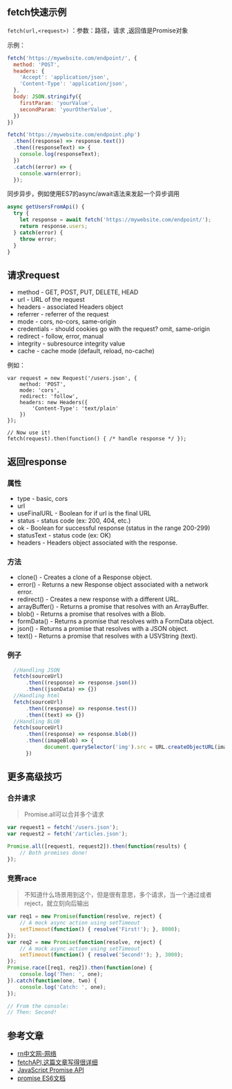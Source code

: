 ## fetch快速示例

` fetch(url,<request>) ` ：参数：路径，请求 ,返回值是Promise对象

示例：

````JavaScript
fetch('https://mywebsite.com/endpoint/', {
  method: 'POST',
  headers: {
    'Accept': 'application/json',
    'Content-Type': 'application/json',
  },
  body: JSON.stringify({
    firstParam: 'yourValue',
    secondParam: 'yourOtherValue',
  })
})
````

````JavaScript
fetch('https://mywebsite.com/endpoint.php')
  .then((response) => response.text())
  .then((responseText) => {
    console.log(responseText);
  })
  .catch((error) => {
    console.warn(error);
  });
````

同步异步，例如使用ES7的async/await语法来发起一个异步调用

````JavaScript
async getUsersFromApi() {
  try {
    let response = await fetch('https://mywebsite.com/endpoint/');
    return response.users;
  } catch(error) {
    throw error;
  }
}
````

##  请求request

-  method - GET, POST, PUT, DELETE, HEAD
-  url - URL of the request
-  headers - associated Headers object
-  referrer - referrer of the request
-  mode - cors, no-cors, same-origin
-  credentials - should cookies go with the request? omit, same-origin
-  redirect - follow, error, manual
-  integrity - subresource integrity value
-  cache - cache mode (default, reload, no-cache)

例如：

````
var request = new Request('/users.json', {
	method: 'POST', 
	mode: 'cors', 
	redirect: 'follow',
	headers: new Headers({
		'Content-Type': 'text/plain'
	})
});

// Now use it!
fetch(request).then(function() { /* handle response */ });
````

##  返回response

### 属性

-  type - basic, cors
-  url
-  useFinalURL - Boolean for if url is the final URL
-  status - status code (ex: 200, 404, etc.)
-  ok - Boolean for successful response (status in the range 200-299)
-  statusText - status code (ex: OK)
-  headers - Headers object associated with the response.

### 方法

-  clone() - Creates a clone of a Response object.
-  error() - Returns a new Response object associated with a network error.
-  redirect() - Creates a new response with a different URL.
-  arrayBuffer() - Returns a promise that resolves with an ArrayBuffer.
-  blob() - Returns a promise that resolves with a Blob.
-  formData() - Returns a promise that resolves with a FormData object.
-  json() - Returns a promise that resolves with a JSON object.
-  text() - Returns a promise that resolves with a USVString (text).

###  例子

````javascript
  //Handling JSON
  fetch(sourceUrl)
      .then((response) => response.json())
      .then((jsonData) => {})
  //Handling html
  fetch(sourceUrl)
      .then((response) => response.test())
      .then((text) => {})
  //Handling BLOB
  fetch(sourceUrl)
      .then((response) => response.blob())
      .then((imageBlob) => {
			document.querySelector('img').src = URL.createObjectURL(imageBlob);
      })
````

##  更多高级技巧

###  合并请求
>  Promise.all可以合并多个请求

````javascript
var request1 = fetch('/users.json');
var request2 = fetch('/articles.json');

Promise.all([request1, request2]).then(function(results) {
    // Both promises done!
});
````

###  竞赛race
>   不知道什么场景用到这个，但是很有意思，多个请求，当一个通过或者reject，就立刻向后输出

````javascript
var req1 = new Promise(function(resolve, reject) { 
    // A mock async action using setTimeout
    setTimeout(function() { resolve('First!'); }, 8000);
});
var req2 = new Promise(function(resolve, reject) { 
    // A mock async action using setTimeout
    setTimeout(function() { resolve('Second!'); }, 3000);
});
Promise.race([req1, req2]).then(function(one) {
    console.log('Then: ', one);
}).catch(function(one, two) {
    console.log('Catch: ', one);
});

// From the console:
// Then: Second!
````   

##  参考文章
-	[rn中文网-网络](http://reactnative.cn/docs/0.23/network.html)
-	[fetchAPI,这篇文章写得很详细](https://davidwalsh.name/fetch)
- [JavaScript Promise API](https://segmentfault.com/a/1190000004476610)
- [promise ES6文档](http://es6.ruanyifeng.com/#docs/promise)
